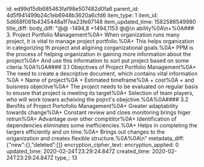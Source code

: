 id: ed99d15db685463faf98e507482d0fa6
parent_id: 4d5f941499b24c1eb6948b3620a6cfd6
item_type: 1
item_id: 5d668f081b4345448a1f7ea23fe97148
item_updated_time: 1582586549980
title_diff: 
body_diff: "@@ -1494,8 +1494,1153 @@\n ability%0A\n+%0A### 3. Project Portfolio  Management%0A+ When organization runs many project, it is vital to manage project portfolio.%0A+ This helps organization in categorizing th project and aligining corganizational goals.%0A+ PPM is the process of helping organization in gaining more information about the project%0A+ And use this information to sort put project based on some citeria.%0A%0A#### 3.1 Obejctives of Project Portfolio Management%0A+ The need to create a descriptive document, which contains vital information %0A  + Name of project%0A  + Estimated timeframe%0A  + cost%0A  + and buisness objective%0A+ The project needs to be evaluated on regular basis to enusre that project is meeting its target%0A+ Selection of team players, who will work towars acheiving the pojrct's obejctive.%0A%0A#### 3.2 Benifits of Project Portofolio Management%0A+ Greater adaptability towards change%0A+ Constant review and cloes monitoring brings higer retrun%0A+ Advantage over other compititor%0A+ Identification of dependencies eliminates some inefficiencies.%0A+ Helps in completing the targers efficiently and on time.%0A+ Brings out changes to the origanization and creates flexible structure.%0A%0A\n"
metadata_diff: {"new":{},"deleted":[]}
encryption_cipher_text: 
encryption_applied: 0
updated_time: 2020-02-24T23:29:24.847Z
created_time: 2020-02-24T23:29:24.847Z
type_: 13